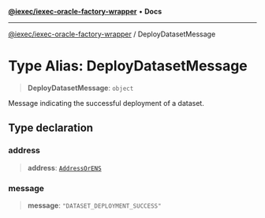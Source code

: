 [**@iexec/iexec-oracle-factory-wrapper**](../README.md) • **Docs**

***

[@iexec/iexec-oracle-factory-wrapper](../globals.md) / DeployDatasetMessage

# Type Alias: DeployDatasetMessage

> **DeployDatasetMessage**: `object`

Message indicating the successful deployment of a dataset.

## Type declaration

### address

> **address**: [`AddressOrENS`](AddressOrENS.md)

### message

> **message**: `"DATASET_DEPLOYMENT_SUCCESS"`
